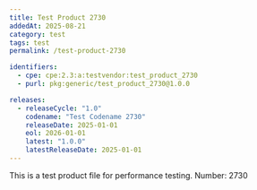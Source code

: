 ```yaml
---
title: Test Product 2730
addedAt: 2025-08-21
category: test
tags: test
permalink: /test-product-2730

identifiers:
  - cpe: cpe:2.3:a:testvendor:test_product_2730
  - purl: pkg:generic/test_product_2730@1.0.0

releases:
  - releaseCycle: "1.0"
    codename: "Test Codename 2730"
    releaseDate: 2025-01-01
    eol: 2026-01-01
    latest: "1.0.0"
    latestReleaseDate: 2025-01-01
---
```


This is a test product file for performance testing. Number: 2730
